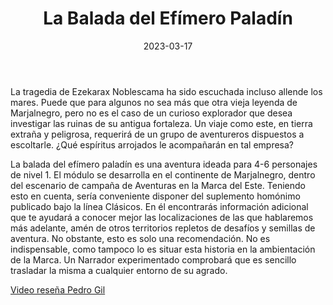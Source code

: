 ﻿---
title: La Balada del Efímero Paladín
summary: Adéntrate en Marjalnegro, y disfruta con tus aventureros de este entorno desconocido, lleno de misterios y aventuras. Este es el primer módulo ambientado en esta tierra de oportunidades para los más bravos y aguerridos
authors:
  - Manu Sáez.
date: 2023-03-17
type: post
categories:
- Clasicos de la Marca
- Linea MN
tags:
- Dungeon
- Exploración
minlevels: "1"
maxlevels: "2"
prices: 8€
session: "2"
mincharacters: "4"
maxcharacters: "6"
eval: oficial ok
cover: "mn2-la-balada-del-efimero-paladin.jpg"
download: "mn2-la-balada-del-efimero-paladin.pdf"
moreinfo: "https://tesorosdelamarca.com/producto/la-balada-del-efimero-paladin/"
license: "OGL"
draft: false

---

La tragedia de Ezekarax Noblescama ha sido escuchada incluso allende los mares.
Puede que para algunos no sea más que otra vieja leyenda de Marjalnegro, pero no es el caso de un curioso explorador que desea investigar las ruinas de su antigua fortaleza. Un viaje como este, en tierra extraña y peligrosa, requerirá de un grupo de aventureros dispuestos a escoltarle.
¿Qué espíritus arrojados le acompañarán en tal empresa?

La balada del efímero paladín es una aventura ideada para 4-6 personajes de nivel 1.
El módulo se desarrolla en el continente de Marjalnegro, dentro del escenario de campaña de Aventuras en la Marca del Este.
Teniendo esto en cuenta, sería conveniente disponer del suplemento homónimo publicado bajo la línea Clásicos.
En él encontrarás información adicional que te ayudará a conocer mejor las localizaciones de las que hablaremos más adelante, amén de otros territorios repletos de desafíos y semillas de aventura.
No obstante, esto es solo una recomendación. No es indispensable, como tampoco lo es situar esta historia en la ambientación de la Marca.
Un Narrador experimentado comprobará que es sencillo trasladar la misma a cualquier entorno de su agrado.


<p><a href="https://www.youtube.com/watch?v=m5q5HpT0ePk" target="_blank">Video reseña Pedro Gil</a></p>

